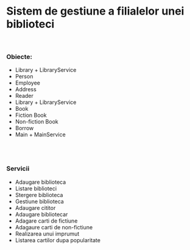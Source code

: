<h1>Sistem de gestiune a filialelor unei biblioteci</h1>

<br/>
<h3>Obiecte: </h3>
<ul>
  <li>Library + LibraryService </li>
  <li>Person</li>
  <li>Employee</li>
  <li>Address</li>
  <li>Reader</li>
  <li>Library + LibraryService</li>
  <li>Book</li>
  <li>Fiction Book</li>
  <li>Non-fiction Book</li>
  <li>Borrow</li>
  <li>Main + MainService</li>
</ul>

<br/><br/>

<h3>Servicii</h3>
<ul>
  <li>Adaugare biblioteca</li>
  <li>Listare biblioteci</li>
  <li>Stergere biblioteca</li>
  <li>Gestiune biblioteca</li>
  <li>Adaugare cititor</li>
  <li>Adaugare bibliotecar</li>
  <li>Adagare carti de fictiune</li>
  <li>Adagaure carti de non-fictiune</li>
  <li>Realizarea unui imprumut</li>
  <li>Listarea cartilor dupa popularitate</li>
</ul>
